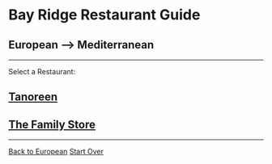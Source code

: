 # Bay Ridge Restaurant Guide
## European --> Mediterranean
---
Select a Restaurant:
## [Tanoreen](https://tanoreen.com/)
## [The Family Store](http://familystorecooks.com/)
---
[Back to European](branch.md)
[Start Over](../home.md)